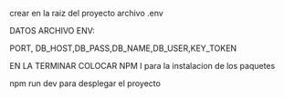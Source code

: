 crear en la raiz del proyecto archivo .env

DATOS ARCHIVO ENV:

PORT, DB_HOST,DB_PASS,DB_NAME,DB_USER,KEY_TOKEN

EN LA TERMINAR COLOCAR NPM I para la instalacion de los paquetes

npm run dev para desplegar el proyecto